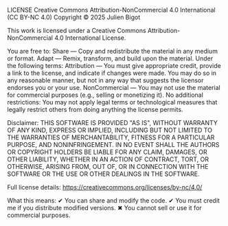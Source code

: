 LICENSE
Creative Commons Attribution-NonCommercial 4.0 International (CC BY-NC 4.0)
Copyright © 2025 Julien Bigot

This work is licensed under a Creative Commons Attribution-NonCommercial 4.0 International License.

You are free to:
Share — Copy and redistribute the material in any medium or format.
Adapt — Remix, transform, and build upon the material.
Under the following terms:
Attribution — You must give appropriate credit, provide a link to the license, and indicate if changes were made. You may do so in any reasonable manner, but not in any way that suggests the licensor endorses you or your use.
NonCommercial — You may not use the material for commercial purposes (e.g., selling or monetizing it).
No additional restrictions:
You may not apply legal terms or technological measures that legally restrict others from doing anything the license permits.

Disclaimer:
THIS SOFTWARE IS PROVIDED "AS IS", WITHOUT WARRANTY OF ANY KIND, EXPRESS OR IMPLIED, INCLUDING BUT NOT LIMITED TO THE WARRANTIES OF MERCHANTABILITY, FITNESS FOR A PARTICULAR PURPOSE, AND NONINFRINGEMENT. IN NO EVENT SHALL THE AUTHORS OR COPYRIGHT HOLDERS BE LIABLE FOR ANY CLAIM, DAMAGES, OR OTHER LIABILITY, WHETHER IN AN ACTION OF CONTRACT, TORT, OR OTHERWISE, ARISING FROM, OUT OF, OR IN CONNECTION WITH THE SOFTWARE OR THE USE OR OTHER DEALINGS IN THE SOFTWARE.

Full license details: https://creativecommons.org/licenses/by-nc/4.0/

What this means:
✔ You can share and modify the code.
✔ You must credit me if you distribute modified versions.
✖ You cannot sell or use it for commercial purposes.
